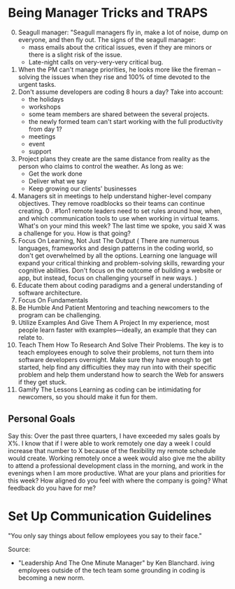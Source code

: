 # Being Manager Tricks and TRAPS

0. Seagull manager: "Seagull managers fly in, make a lot of noise, dump on everyone, and then fly out. The signs of the
   seagull manager:
    - mass emails about the critical issues, even if they are minors or there is a slight risk of the issue.
    - Late-night calls on very-very-very critical bug.
1. When the PM can't manage priorities, he looks more like the fireman – solving the issues when they rise and 100% of
   time devoted to the urgent tasks.
2. Don't assume developers are coding 8 hours a day? Take into account:
    - the holidays
    - workshops
    - some team members are shared between the several projects.
    - the newly formed team can't start working with the full productivity from day 1?
    - meetings
    - event
    - support
3. Project plans they create are the same distance from reality as the person who claims to control the weather. As long
   as we:
    - Get the work done
    - Deliver what we say
    - Keep growing our clients' businesses
4. Managers sit in meetings to help understand higher-level company objectives. They remove roadblocks so their teams
   can continue creating. 0 . #1on1 remote leaders need to set rules around how, when, and which communication tools to
   use when working in virtual teams. What's on your mind this week? The last time we spoke, you said X was a challenge
   for you. How is that going?
6. Focus On Learning, Not Just The Output ( There are numerous languages, frameworks and design patterns in the coding
   world, so don't get overwhelmed by all the options. Learning one language will expand your critical thinking and
   problem-solving skills, rewarding your cognitive abilities. Don't focus on the outcome of building a website or app,
   but instead, focus on challenging yourself in new ways. )
5. Educate them about coding paradigms and a general understanding of software architecture.
6. Focus On Fundamentals
7. Be Humble And Patient Mentoring and teaching newcomers to the program can be challenging.
9. Utilize Examples And Give Them A Project In my experience, most people learn faster with examples—ideally, an example
   that they can relate to.
10. Teach Them How To Research And Solve Their Problems. The key is to teach employees enough to solve their problems,
    not turn them into software developers overnight. Make sure they have enough to get started, help find any
    difficulties they may run into with their specific problem and help them understand how to search the Web for
    answers if they get stuck.
11. Gamify The Lessons Learning as coding can be intimidating for newcomers, so you should make it fun for them.

## Personal Goals

Say this: Over the past three quarters, I have exceeded my sales goals by X%. I know that if I were able to work
remotely one day a week I could increase that number to X because of the flexibility my remote schedule would create.
Working remotely once a week would also give me the ability to attend a professional development class in the morning,
and work in the evenings when I am more productive. What are your plans and priorities for this week? How aligned do you
feel with where the company is going? What feedback do you have for me?

# Set Up Communication Guidelines

"You only say things about fellow employees you say to their face."

Source:

* "Leadership And The One Minute Manager" by Ken Blanchard. iving employees outside of the tech team some grounding in
  coding is becoming a new norm.
